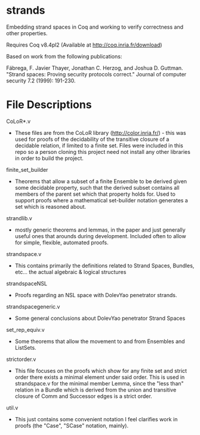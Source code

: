 strands
=======

Embedding strand spaces in Coq and working to verify correctness and other properties.


Requires Coq v8.4pl2
(Available at http://coq.inria.fr/download)


Based on work from the following publications:

Fábrega, F. Javier Thayer, Jonathan C. Herzog, and Joshua D. Guttman. 
  "Strand spaces: Proving security protocols correct." 
  Journal of computer security 7.2 (1999): 191-230.



File Descriptions
=================
CoLoR*.v
- These files are from the CoLoR library (http://color.inria.fr/) - this was used for proofs of the decidability of the transitive closure of a decidable relation, if limited to a finite set. Files were included in this repo so a person cloning this project need not install any other libraries in order to build the project.

finite_set_builder
- Theorems that allow a subset of a finite Ensemble to be derived given some decidable property, such that the derived subset contains all members of the parent set which that property holds for. Used to support proofs where a mathematical set-builder notation generates a set which is reasoned about.


strandlib.v
- mostly generic theorems and lemmas, in the paper and just generally useful ones that arounds during development. Included often to allow for simple, flexible, automated proofs.


strandspace.v
- This contains primarily the definitions related to Strand Spaces, Bundles, etc... the actual algebraic & logical structures

strandspaceNSL
- Proofs regarding an NSL space with DolevYao penetrator strands.

strandspacegeneric.v
- Some general conclusions about DolevYao penetrator Strand Spaces

set_rep_equiv.v
- Some theorems that allow the movement to and from Ensembles and ListSets.

strictorder.v
- This file focuses on the proofs which show for any finite set and strict order there exists a minimal element under said order. This is used in strandspace.v for the minimal member Lemma, since the "less than" relation in a Bundle which is derived from the union and transitive closure of Comm and Successor edges is a strict order.

util.v
- This just contains some convenient notation I feel clarifies work in proofs (the "Case", "SCase" notation, mainly).